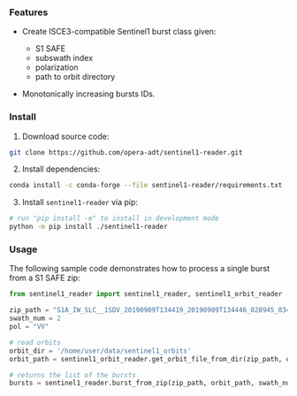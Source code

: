 ### Features

+ Create ISCE3-compatible Sentinel1 burst class given:

  - S1 SAFE
  - subswath index
  - polarization
  - path to orbit directory

+ Monotonically increasing bursts IDs.

### Install

1. Download source code:

```bash
git clone https://github.com/opera-adt/sentinel1-reader.git
```

2. Install dependencies:

```bash
conda install -c conda-forge --file sentinel1-reader/requirements.txt
```

3. Install `sentinel1-reader` via pip:

```bash
# run "pip install -e" to install in development mode
python -m pip install ./sentinel1-reader
```

### Usage

The following sample code demonstrates how to process a single burst from a S1 SAFE zip:

```python
from sentinel1_reader import sentinel1_reader, sentinel1_orbit_reader

zip_path = "S1A_IW_SLC__1SDV_20190909T134419_20190909T134446_028945_03483B_B9E1.zip"
swath_num = 2
pol = "VV"

# read orbits
orbit_dir = '/home/user/data/sentinel1_orbits'
orbit_path = sentinel1_orbit_reader.get_orbit_file_from_dir(zip_path, orbit_dir)

# returns the list of the bursts
bursts = sentinel1_reader.burst_from_zip(zip_path, orbit_path, swath_num, pol)
```
